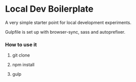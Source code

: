 # Local Dev Boilerplate

A very simple starter point for local development experiments.

Gulpfile is set up with browser-sync, sass and autoprefixer.

### How to use it

1. git clone

1. npm install

1. gulp
